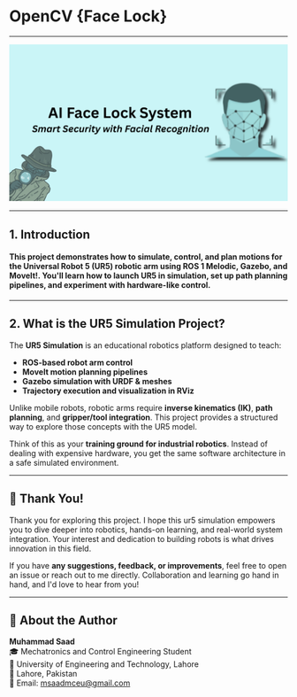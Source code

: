 # OpenCV {Face Lock}

---

![alt text](facelock_header.png)

---



<div class="section-border">

## 1. Introduction

#### This project demonstrates how to simulate, control, and plan motions for the **Universal Robot 5 (UR5)** robotic arm using **ROS 1 Melodic**, **Gazebo**, and **MoveIt!**. You'll learn how to launch UR5 in simulation, set up path planning pipelines, and experiment with hardware-like control.

</div>

---

<div class="section-border">

## 2. What is the UR5 Simulation Project?

The **UR5 Simulation** is an educational robotics platform designed to teach:

- **ROS-based robot arm control**  
- **MoveIt motion planning pipelines**  
- **Gazebo simulation with URDF & meshes**  
- **Trajectory execution and visualization in RViz**

Unlike mobile robots, robotic arms require **inverse kinematics (IK)**, **path planning**, and **gripper/tool integration**. This project provides a structured way to explore those concepts with the UR5 model.

Think of this as your **training ground for industrial robotics**. Instead of dealing with expensive hardware, you get the same software architecture in a safe simulated environment.

---
## 🙏 Thank You!

Thank you for exploring this project. I hope this ur5 simulation empowers you to dive deeper into robotics, hands-on learning, and real-world system integration. Your interest and dedication to building robots is what drives innovation in this field.

If you have **any suggestions, feedback, or improvements**, feel free to open an issue or reach out to me directly. Collaboration and learning go hand in hand, and I'd love to hear from you!

---

## 👤 About the Author

**Muhammad Saad**  
🎓 Mechatronics and Control Engineering Student  
🏫 University of Engineering and Technology, Lahore  
📍 Lahore, Pakistan  
📧 Email: [msaadmceu@gmail.com](mailto:msaadmceu@gmail.com)
